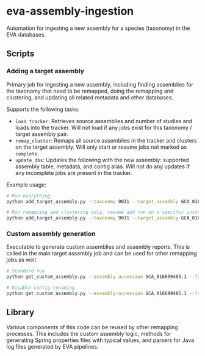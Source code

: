 # eva-assembly-ingestion
Automation for ingesting a new assembly for a species (taxonomy) in the EVA databases.

## Scripts

### Adding a target assembly
Primary job for ingesting a new assembly, including finding assemblies for the taxonomy that need to be remapped, doing
the remapping and clustering, and updating all related metadata and other databases.

Supports the following tasks:

* `load_tracker`: Retrieves source assemblies and number of studies and loads into the tracker.
  Will not load if any jobs exist for this taxonomy / target assembly pair.
* `remap_cluster`: Remaps all source assemblies in the tracker and clusters on the target assembly.
  Will only start or resume jobs not marked as `complete`.
* `update_dbs`: Updates the following with the new assembly: supported assembly table, metadata, and contig alias.
  Will not do any updates if any incomplete jobs are present in the tracker.

Example usage:
```bash
# Run everything
python add_target_assembly.py --taxonomy 9031 --target_assembly GCA_016699485.1 --release_version 5

# Run remapping and clustering only, resume and run on a specific instance
python add_target_assembly.py --taxonomy 9031 --target_assembly GCA_016699485.1 --release_version 5 --tasks remap_cluster --instance 3 --resume
```

### Custom assembly generation
Executable to generate custom assemblies and assembly reports.
This is called in the main target assembly job and can be used for other remapping jobs as well.
```bash
# Standard run
python get_custom_assembly.py --assembly-accession GCA_016699485.1 --fasta-file /path/to/fasta --report-file /path/to/report

# Disable contig renaming
python get_custom_assembly.py --assembly-accession GCA_016699485.1 --fasta-file /path/to/fasta --report-file /path/to/report --no-rename
```

## Library

Various components of this code can be reused by other remapping processes.
This includes the custom assembly logic, methods for generating Spring properties files with typical values,
and parsers for Java log files generated by EVA pipelines.
